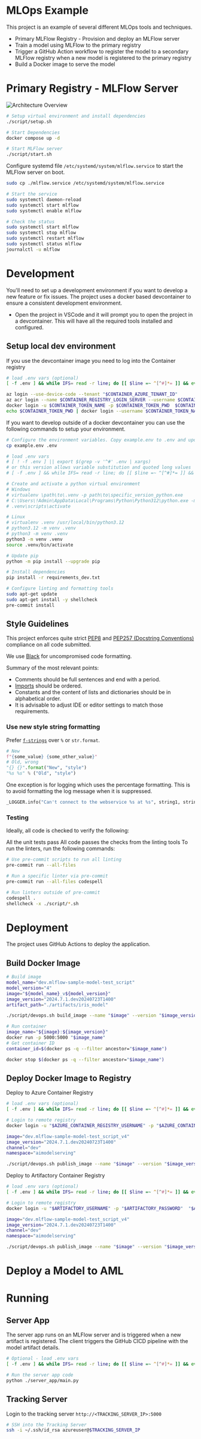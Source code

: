 # MLOps Example

This project is an example of several different MLOps tools and techniques.

* Primary MLFlow Registry - Provision and deploy an MLFlow server
* Train a model using MLFlow to the primary registry
* Trigger a GitHub Action workflow to register the model to a secondary MLFlow registry when a new model is registered to the primary registry
* Build a Docker image to serve the model

# Primary Registry - MLFlow Server

![Architecture Overview](./docs/architecture_overview.svg)

```bash
# Setup virtual environment and install dependencies
./script/setup.sh

# Start Dependencies
docker compose up -d

# Start MLFlow server
./script/start.sh
```

Configure systemd file `/etc/systemd/system/mlflow.service` to start the MLFlow server on boot.

```bash
sudo cp ./mlflow.service /etc/systemd/system/mlflow.service

# Start the service
sudo systemctl daemon-reload
sudo systemctl start mlflow
sudo systemctl enable mlflow

# Check the status
sudo systemctl start mlflow
sudo systemctl stop mlflow
sudo systemctl restart mlflow
sudo systemctl status mlflow
journalctl -u mlflow
```

# Development

You'll need to set up a development environment if you want to develop a new feature or fix issues. The project uses a docker based devcontainer to ensure a consistent development environment.

- Open the project in VSCode and it will prompt you to open the project in a devcontainer. This will have all the required tools installed and configured.

## Setup local dev environment

If you use the devcontainer image you need to log into the Container registry

```bash
# load .env vars (optional)
[ -f .env ] && while IFS= read -r line; do [[ $line =~ ^[^#]*= ]] && eval "export $line"; done < .env

az login --use-device-code --tenant "$CONTAINER_AZURE_TENANT_ID"
az acr login --name $CONTAINER_REGISTRY_LOGIN_SERVER --username $CONTAINER_TOKEN_NAME --password $CONTAINER_TOKEN_PWD
docker login -u $CONTAINER_TOKEN_NAME -p $CONTAINER_TOKEN_PWD  $CONTAINER_REGISTRY_LOGIN_SERVER
echo $CONTAINER_TOKEN_PWD | docker login --username $CONTAINER_TOKEN_NAME --password-stdin $CONTAINER_REGISTRY_LOGIN_SERVER
```

If you want to develop outside of a docker devcontainer you can use the following commands to setup your environment.

```bash
# Configure the environment variables. Copy example.env to .env and update the values
cp example.env .env

# load .env vars
# [ ! -f .env ] || export $(grep -v '^#' .env | xargs)
# or this version allows variable substitution and quoted long values
# [ -f .env ] && while IFS= read -r line; do [[ $line =~ ^[^#]*= ]] && eval "export $line"; done < .env

# Create and activate a python virtual environment
# Windows
# virtualenv \path\to\.venv -p path\to\specific_version_python.exe
# C:\Users\!Admin\AppData\Local\Programs\Python\Python312\python.exe -m venv .venv
# .venv\scripts\activate

# Linux
# virtualenv .venv /usr/local/bin/python3.12
# python3.12 -m venv .venv
# python3 -m venv .venv
python3 -m venv .venv
source .venv/bin/activate

# Update pip
python -m pip install --upgrade pip

# Install dependencies
pip install -r requirements_dev.txt

# Configure linting and formatting tools
sudo apt-get update
sudo apt-get install -y shellcheck
pre-commit install
```

## Style Guidelines

This project enforces quite strict [PEP8](https://www.python.org/dev/peps/pep-0008/) and [PEP257 (Docstring Conventions)](https://www.python.org/dev/peps/pep-0257/) compliance on all code submitted.

We use [Black](https://github.com/psf/black) for uncompromised code formatting.

Summary of the most relevant points:

- Comments should be full sentences and end with a period.
- [Imports](https://www.python.org/dev/peps/pep-0008/#imports) should be ordered.
- Constants and the content of lists and dictionaries should be in alphabetical order.
- It is advisable to adjust IDE or editor settings to match those requirements.

### Use new style string formatting

Prefer [`f-strings`](https://docs.python.org/3/reference/lexical_analysis.html#f-strings) over `%` or `str.format`.

```python
# New
f"{some_value} {some_other_value}"
# Old, wrong
"{} {}".format("New", "style")
"%s %s" % ("Old", "style")
```

One exception is for logging which uses the percentage formatting. This is to avoid formatting the log message when it is suppressed.

```python
_LOGGER.info("Can't connect to the webservice %s at %s", string1, string2)
```

### Testing

Ideally, all code is checked to verify the following:

All the unit tests pass All code passes the checks from the linting tools To run the linters, run the following commands:

```bash
# Use pre-commit scripts to run all linting
pre-commit run --all-files

# Run a specific linter via pre-commit
pre-commit run --all-files codespell

# Run linters outside of pre-commit
codespell .
shellcheck -x ./script/*.sh
```

# Deployment

The project uses GitHub Actions to deploy the application.

## Build Docker Image
```bash
# Build image
model_name="dev.mlflow-sample-model-test_script"
model_version="4"
image="${model_name}_v${model_version}"
image_version="2024.7.1.dev20240723T1400"
artifact_path="./artifacts/iris_model"

./script/devops.sh build_image --name "$image" --version "$image_version" --artifact_path "$artifact_path"

# Run container
image_name="${image}:${image_version}"
docker run -p 5000:5000 "$image_name"
# Get container ID
container_id=$(docker ps -q --filter ancestor="$image_name")

docker stop $(docker ps -q --filter ancestor="$image_name")

```

## Deploy Docker Image to Registry

Deploy to Azure Container Registry
```bash
# load .env vars (optional)
[ -f .env ] && while IFS= read -r line; do [[ $line =~ ^[^#]*= ]] && eval "export $line"; done < .env

# Login to remote registry
docker login -u "$AZURE_CONTAINER_REGISTRY_USERNAME" -p "$AZURE_CONTAINER_REGISTRY_PASSWORD" "${AZURE_CONTAINER_REGISTRY_NAME}.azurecr.io"

image="dev.mlflow-sample-model-test_script_v4"
image_version="2024.7.1.dev20240723T1400"
channel="dev"
namespace="aimodelserving"

./script/devops.sh publish_image --name "$image" --version "$image_version" --channel "$channel" --registry "${AZURE_CONTAINER_REGISTRY_NAME}.azurecr.io" --namespace "$namespace"

```

Deploy to Artifactory Container Registry
```bash
# load .env vars (optional)
[ -f .env ] && while IFS= read -r line; do [[ $line =~ ^[^#]*= ]] && eval "export $line"; done < .env

# Login to remote registry
docker login -u "$ARTIFACTORY_USERNAME" -p "$ARTIFACTORY_PASSWORD"  "$ARTIFACTORY_VM_IP"

image="dev.mlflow-sample-model-test_script_v4"
image_version="2024.7.1.dev20240723T1400"
channel="dev"
namespace="aimodelserving"

./script/devops.sh publish_image --name "$image" --version "$image_version" --channel "$channel" --registry "$ARTIFACTORY_VM_IP" --namespace "$namespace"

```

# Deploy a Model to AML



# Running

## Server App
The server app runs on an MLFlow server and is triggered when a new artifact is registered. The client triggers the GitHub CICD pipeline with the model artifact details.

```bash
# Optional - load .env vars
[ -f .env ] && while IFS= read -r line; do [[ $line =~ ^[^#]*= ]] && eval "export $line"; done < .env

# Run the server app code
python ./server_app/main.py
```

## Tracking Server

Login to the tracking server `http://<TRACKING_SERVER_IP>:5000`


```bash
# SSH into the Tracking Server
ssh -i ~/.ssh/id_rsa azureuser@$TRACKING_SERVER_IP
```
